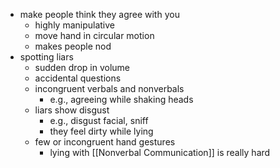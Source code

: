 + make people think they agree with you
	+ highly manipulative
	+ move hand in circular motion
	+ makes people nod
+ spotting liars
	+ sudden drop in volume
	+ accidental questions
	+ incongruent verbals and nonverbals
		+ e.g., agreeing while shaking heads
	+ liars show disgust
		+ e.g., disgust facial, sniff
		+ they feel dirty while lying
	+ few or incongruent hand gestures
		+ lying with [[Nonverbal Communication]] is really hard